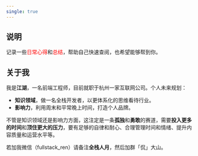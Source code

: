 ```yaml
---
single: true
---
```


<div class="content-card">

## 说明

记录一些<span style="color:red;">日常心得</span>和<span style="color:red;">总结</span>，帮助自己快速查阅，也希望能够帮到你。

</div>

<div class="content-card">

## 关于我

我是**江湖**，一名前端工程师，目前就职于杭州一家互联网公司。个人未来规划：

- **知识领域**，做一名全栈开发者，以更体系化的思维看待行业。
- **影响力**，利用周末和平常晚上时间，打造个人品牌。

不管是知识领域还是影响力方面，这注定是一条**孤独**和**勇敢**的赛道，需要**投入更多的时间**和**顶住更大的压力**，要有足够的自律和耐心、合理管理时间和情绪、提升内容质量和运营水平等。

若加我微信（fullstack_ren）请备注**全栈人月**，然后加群「侃」大山。

</div>
